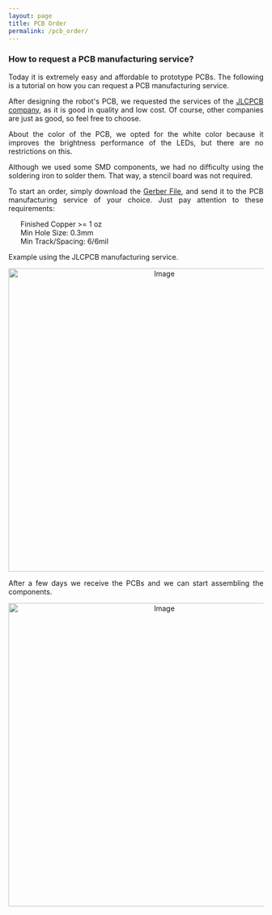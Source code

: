 ```yaml
---
layout: page
title: PCB Order
permalink: /pcb_order/
---
```


<h3>How to request a PCB manufacturing service?</h3>

<p align="justify">Today it is extremely easy and affordable to prototype PCBs. The following is a tutorial on how you can request a PCB manufacturing service.</p>

<p align="justify">After designing the robot's PCB, we requested the services of the <a href="https://jlcpcb.com" target="_blank" rel="noopener noreferrer">JLCPCB company</a>, as it is good in quality and low cost. 
  Of course, other companies are just as good, so feel free to choose.</p>
  
<p align="justify">About the color of the PCB, we opted for the white color because it improves the brightness performance of the LEDs, but there are no restrictions on this.</p>
  
<p align="justify">Although we used some SMD components, we had no difficulty using the soldering iron to solder them. That way, a stencil board was not required.</p>

<p align="justify">To start an order, simply download the <a href="https://github.com/verlab/hero_common/blob/nodemcu/hero_resources/schematic/EAGLE/projects/hero_v2.6/board_2022-04-20.zip" target="_blank" rel="noopener noreferrer">Gerber File</a>, and send it to the PCB manufacturing service of your choice. Just pay attention to these requirements:</p>

 <ul class="fa-ul" style="list-style: none;">
  <li> Finished Copper >= 1 oz</li>
  <li> Min Hole Size: 0.3mm</li>
  <li> Min Track/Spacing: 6/6mil</li>
 </ul> 

<p align="justify">Example using the JLCPCB manufacturing service.</p>

<p align="center"><img src="https://user-images.githubusercontent.com/14208261/164277947-3ef9de0e-b7b9-4c3a-8b72-91000c95bc08.png" alt="Image" width="600"></p>

<p align="justify">After a few days we receive the PCBs and we can start assembling the components.</p>
<p align="center"><img src="https://user-images.githubusercontent.com/14208261/167909052-f92410ec-06e9-4d90-a296-35aeae01de86.png" alt="Image" width="600"></p>

